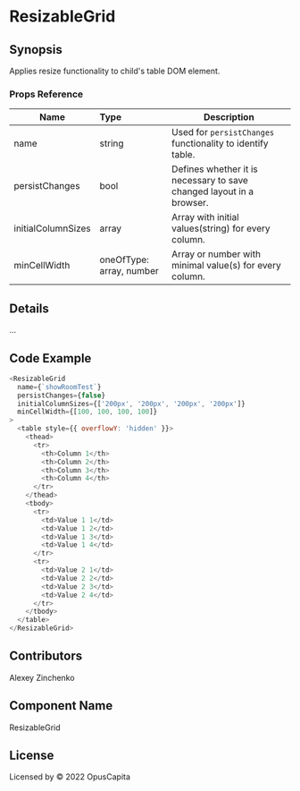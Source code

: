 # ResizableGrid

## Synopsis

Applies resize functionality to child's table DOM element.

### Props Reference

| Name                          | Type                     | Description                                                          |
|-------------------------------|:-------------------------|----------------------------------------------------------------------|
| name                          | string                   | Used for `persistChanges` functionality to identify table.           |
| persistChanges                | bool                     | Defines whether it is necessary to save changed layout in a browser. |
| initialColumnSizes            | array                    | Array with initial values(string) for every column.                  |
| minCellWidth                  | oneOfType: array, number | Array or number with minimal value(s) for every column.              |

## Details

...

## Code Example

```js
<ResizableGrid
  name={`showRoomTest`}
  persistChanges={false}
  initialColumnSizes={['200px', '200px', '200px', '200px']}
  minCellWidth={[100, 100, 100, 100]}
>
  <table style={{ overflowY: 'hidden' }}>
    <thead>
      <tr>
        <th>Column 1</th>
        <th>Column 2</th>
        <th>Column 3</th>
        <th>Column 4</th>
      </tr>
    </thead>
    <tbody>
      <tr>
        <td>Value 1 1</td>
        <td>Value 1 2</td>
        <td>Value 1 3</td>
        <td>Value 1 4</td>
      </tr>
      <tr>
        <td>Value 2 1</td>
        <td>Value 2 2</td>
        <td>Value 2 3</td>
        <td>Value 2 4</td>
      </tr>
    </tbody>
  </table>
</ResizableGrid>
```

## Contributors

Alexey Zinchenko

## Component Name

ResizableGrid

## License

Licensed by © 2022 OpusCapita

